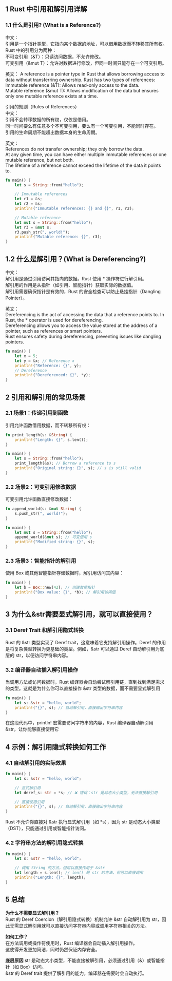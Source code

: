 ## 1 Rust 中引用和解引用详解
### 1.1 什么是引用? (What is a Reference?)
中文：  
引用是一个指针类型，它指向某个数据的地址，可以借用数据而不转移其所有权。Rust 中的引用分为两种：  
不可变引用（&T）：只读访问数据，不允许修改。  
可变引用（&mut T）：允许对数据进行修改，但同一时间只能存在一个可变引用。  

英文：
A reference is a pointer type in Rust that allows borrowing access to data without transferring ownership. Rust has two types of references:  
Immutable reference (&T): Allows read-only access to the data.  
Mutable reference (&mut T): Allows modification of the data but ensures only one mutable reference exists at a time.  

引用的规则（Rules of References）  
中文：  
引用不会转移数据的所有权，仅仅是借用。  
同一时间要么有任意多个不可变引用，要么有一个可变引用，不能同时存在。  
引用的生命周期不能超出数据本身的生命周期。  

英文：  
References do not transfer ownership; they only borrow the data.  
At any given time, you can have either multiple immutable references or one mutable reference, but not both.  
The lifetime of a reference cannot exceed the lifetime of the data it points to.  
```rust
fn main() {
    let s = String::from("hello");

    // Immutable references
    let r1 = &s;
    let r2 = &s;
    println!("Immutable references: {} and {}", r1, r2);

    // Mutable reference
    let mut s = String::from("hello");
    let r3 = &mut s;
    r3.push_str(", world!");
    println!("Mutable reference: {}", r3);
}
```

## 1.2 什么是解引用？(What is Dereferencing?)
中文：  
解引用是通过引用访问其指向的数据。Rust 使用 * 操作符进行解引用。  
解引用的作用是从指针（如引用、智能指针）获取实际的数据值。  
解引用需要确保指针是有效的，Rust 的安全检查可以防止悬挂指针（Dangling Pointer）。  

英文：  
Dereferencing is the act of accessing the data that a reference points to. In Rust, the * operator is used for dereferencing.  
Dereferencing allows you to access the value stored at the address of a pointer, such as references or smart pointers.  
Rust ensures safety during dereferencing, preventing issues like dangling pointers.  
```rust
fn main() {
    let x = 5;
    let y = &x; // Reference x
    println!("Reference: {}", y);
    // Dereference
    println!("Dereferenced: {}", *y);
}
```

## 2 引用和解引用的常见场景
### 2.1 场景1：传递引用到函数
引用允许函数借用数据，而不转移所有权：  
```rust
fn print_length(s: &String) {
    println!("Length: {}", s.len());
}

fn main() {
    let s = String::from("hello");
    print_length(&s); // Borrow a reference to s
    println!("Original string: {}", s); // s is still valid
}
```

### 2.2 场景2：可变引用修改数据
可变引用允许函数直接修改数据：
```rust
fn append_world(s: &mut String) {
    s.push_str(", world!");
}

fn main() {
    let mut s = String::from("hello");
    append_world(&mut s); // 可变借用 s
    println!("Modified string: {}", s);
}
```

### 2.3 场景3：智能指针的解引用
使用 Box<T> 或其他智能指针存储数据时，解引用访问其内容：  
```rust
fn main() {
    let b = Box::new(42); // 创建智能指针
    println!("Box value: {}", *b); // 解引用访问值
}
```

## 3 为什么&str需要显式解引用，就可以直接使用？
###  3.1 Deref Trait 和解引用隐式转换
Rust 的 &str 类型实现了 Deref trait，这意味着它支持解引用操作。Deref 的作用是将复杂类型转换为更基础的类型。例如，&str 可以通过 Deref 自动解引用为底层的 str，以便访问字符串内容。  

### 3.2 编译器自动插入解引用操作
当调用方法或访问数据时，Rust 编译器会自动尝试解引用链，直到找到满足需求的类型。这就是为什么你可以直接操作 &str 类型的数据，而不需要显式解引用  
```rust
fn main() {
    let s: &str = "hello, world";
    println!("{}", s); // 自动解引用，直接输出字符串内容
}
```
在这段代码中，println! 宏需要访问字符串的内容，Rust 编译器自动解引用 &str，让你能够直接使用它

## 4 示例：解引用隐式转换如何工作
### 4.1 自动解引用的实际效果
```rust
fn main() {
    let s: &str = "hello, world";

    // 显式解引用
    let deref_s: str = *s; // ❌ 错误：str 是动态大小类型，无法直接解引用

    // 直接使用引用
    println!("{}", s); // 自动解引用，直接输出字符串内容
}
```
Rust 不允许你直接对 &str 执行显式解引用（如 *s），因为 str 是动态大小类型（DST），只能通过引用或智能指针访问。  

### 4.2 字符串方法的解引用隐式转换
```rust
fn main() {
    let s: &str = "hello, world";

    // 调用 String 的方法，但可以直接作用于 &str
    let length = s.len(); // len() 是 str 的方法，但可以直接调用
    println!("Length: {}", length);
}
```

## 5 总结
**为什么不需要显式解引用？**  
Rust 的 Deref Coercion（解引用隐式转换）机制允许 &str 自动解引用为 str，因此无需显式解引用就可以直接访问字符串内容或调用字符串相关的方法。  

**如何工作？**  
在方法调用或操作符使用时，Rust 编译器会自动插入解引用操作。  
这使得开发更加简洁，同时仍然保证内存安全。  

**底层原因**
str 是动态大小类型，不能直接被解引用，必须通过引用（&）或智能指针（如 Box<str>）访问。  
&str 的 Deref trait 提供了解引用的能力，编译器在需要时会自动执行。  